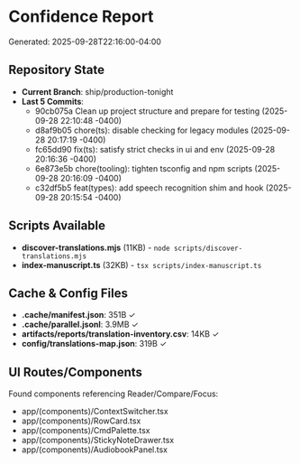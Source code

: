 # Confidence Report
Generated: 2025-09-28T22:16:00-04:00

## Repository State
- **Current Branch**: ship/production-tonight
- **Last 5 Commits**:
  - 90cb075a Clean up project structure and prepare for testing (2025-09-28 22:10:48 -0400)
  - d8af9b05 chore(ts): disable checking for legacy modules (2025-09-28 20:17:19 -0400)
  - fc65dd90 fix(ts): satisfy strict checks in ui and env (2025-09-28 20:16:36 -0400)
  - 6e873e5b chore(tooling): tighten tsconfig and npm scripts (2025-09-28 20:16:09 -0400)
  - c32df5b5 feat(types): add speech recognition shim and hook (2025-09-28 20:15:54 -0400)

## Scripts Available
- **discover-translations.mjs** (11KB) - `node scripts/discover-translations.mjs`
- **index-manuscript.ts** (32KB) - `tsx scripts/index-manuscript.ts`

## Cache & Config Files
- **.cache/manifest.json**: 351B ✓
- **.cache/parallel.jsonl**: 3.9MB ✓
- **artifacts/reports/translation-inventory.csv**: 14KB ✓
- **config/translations-map.json**: 319B ✓

## UI Routes/Components
Found components referencing Reader/Compare/Focus:
- app/(components)/ContextSwitcher.tsx
- app/(components)/RowCard.tsx
- app/(components)/CmdPalette.tsx
- app/(components)/StickyNoteDrawer.tsx
- app/(components)/AudiobookPanel.tsx